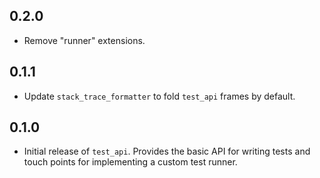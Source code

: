 ## 0.2.0

* Remove "runner" extensions. 


## 0.1.1

* Update `stack_trace_formatter` to fold `test_api` frames by default. 


## 0.1.0

* Initial release of `test_api`. Provides the basic API for writing tests and
  touch points for implementing a custom test runner.
